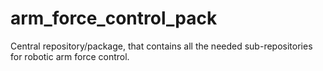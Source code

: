 # arm_force_control_pack
Central repository/package, that contains all the needed sub-repositories for robotic arm force control.
